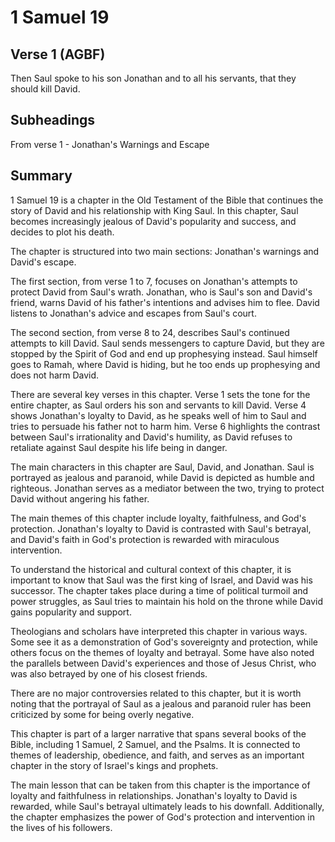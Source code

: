 # 1 Samuel 19

## Verse 1 (AGBF)

Then Saul spoke to his son Jonathan and to all his servants, that they should kill David.

## Subheadings

From verse 1 - Jonathan's Warnings and Escape

## Summary

1 Samuel 19 is a chapter in the Old Testament of the Bible that continues the story of David and his relationship with King Saul. In this chapter, Saul becomes increasingly jealous of David's popularity and success, and decides to plot his death.

The chapter is structured into two main sections: Jonathan's warnings and David's escape.

The first section, from verse 1 to 7, focuses on Jonathan's attempts to protect David from Saul's wrath. Jonathan, who is Saul's son and David's friend, warns David of his father's intentions and advises him to flee. David listens to Jonathan's advice and escapes from Saul's court.

The second section, from verse 8 to 24, describes Saul's continued attempts to kill David. Saul sends messengers to capture David, but they are stopped by the Spirit of God and end up prophesying instead. Saul himself goes to Ramah, where David is hiding, but he too ends up prophesying and does not harm David.

There are several key verses in this chapter. Verse 1 sets the tone for the entire chapter, as Saul orders his son and servants to kill David. Verse 4 shows Jonathan's loyalty to David, as he speaks well of him to Saul and tries to persuade his father not to harm him. Verse 6 highlights the contrast between Saul's irrationality and David's humility, as David refuses to retaliate against Saul despite his life being in danger.

The main characters in this chapter are Saul, David, and Jonathan. Saul is portrayed as jealous and paranoid, while David is depicted as humble and righteous. Jonathan serves as a mediator between the two, trying to protect David without angering his father.

The main themes of this chapter include loyalty, faithfulness, and God's protection. Jonathan's loyalty to David is contrasted with Saul's betrayal, and David's faith in God's protection is rewarded with miraculous intervention.

To understand the historical and cultural context of this chapter, it is important to know that Saul was the first king of Israel, and David was his successor. The chapter takes place during a time of political turmoil and power struggles, as Saul tries to maintain his hold on the throne while David gains popularity and support.

Theologians and scholars have interpreted this chapter in various ways. Some see it as a demonstration of God's sovereignty and protection, while others focus on the themes of loyalty and betrayal. Some have also noted the parallels between David's experiences and those of Jesus Christ, who was also betrayed by one of his closest friends.

There are no major controversies related to this chapter, but it is worth noting that the portrayal of Saul as a jealous and paranoid ruler has been criticized by some for being overly negative.

This chapter is part of a larger narrative that spans several books of the Bible, including 1 Samuel, 2 Samuel, and the Psalms. It is connected to themes of leadership, obedience, and faith, and serves as an important chapter in the story of Israel's kings and prophets.

The main lesson that can be taken from this chapter is the importance of loyalty and faithfulness in relationships. Jonathan's loyalty to David is rewarded, while Saul's betrayal ultimately leads to his downfall. Additionally, the chapter emphasizes the power of God's protection and intervention in the lives of his followers.